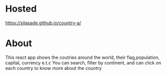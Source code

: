 # Hosted
 https://silasade.github.io/country-a/
# About
This react app shows the coutries around the world, their flag,population, capital, currency e.t.c
You can search, filter by continent, and can click on each country to know more about the country
